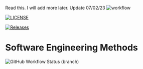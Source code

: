 Read this. I will add more later.
Update 07/02/23
![workflow](https://github.com/Ghoulbinder/seMethods/actions/workflows/main.yml/badge.svg)

[![LICENSE](https://img.shields.io/github/license/Ghoulbinder/seMethods.svg?style=flat-square)](https://github.com/Ghoulbinder/sem/blob/master/LICENSE)

[![Releases](https://img.shields.io/github/release/Ghoulbinder/all.svg?style=flat-square)](https://github.com/Ghoulbinder/sem/releases)

# Software Engineering Methods
![GitHub Workflow Status (branch)](https://img.shields.io/github/workflow/status/Ghoulbinder/seMethods/main.yml/develop?style=flat-square)